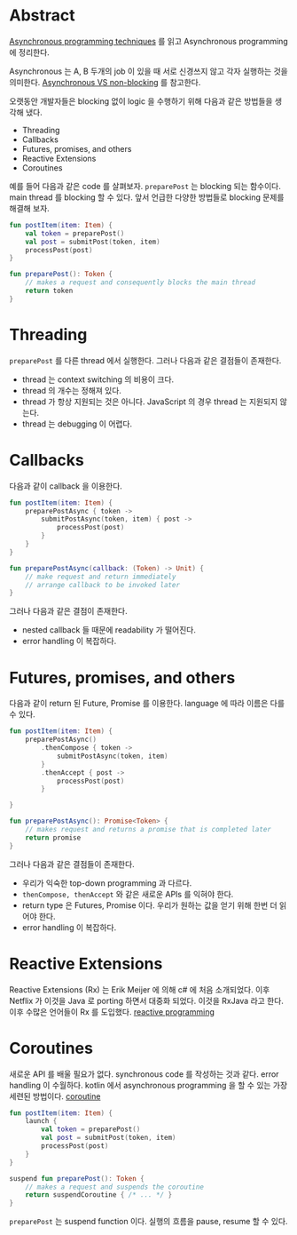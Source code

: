 # Abstract

[Asynchronous programming techniques](https://kotlinlang.org/docs/async-programming.html) 를 읽고 Asynchronous programming 에 정리한다. 

Asynchronous 는 A, B 두개의 job 이 있을 때 서로 신경쓰지 않고 각자 실행하는 것을 의미한다. [Asynchronous VS non-blocking](#asynchronous-vs-non-blocking) 를 참고한다.

오랫동안 개발자들은 blocking 없이 logic 을 수행하기 위해 다음과 같은 방법들을 생각해 냈다.

* Threading
* Callbacks
* Futures, promises, and others
* Reactive Extensions
* Coroutines

예를 들어 다음과 같은 code 를 살펴보자. `preparePost` 는 blocking 되는 함수이다. main thread 를 blocking 할 수 있다. 앞서 언급한 다양한 방법들로 blocking 문제를 해결해 보자.

```kotlin
fun postItem(item: Item) {
    val token = preparePost()
    val post = submitPost(token, item)
    processPost(post)
}

fun preparePost(): Token {
    // makes a request and consequently blocks the main thread
    return token
}
```

# Threading

`preparePost` 를 다른 thread 에서 실행한다. 그러나 다음과 같은 결점들이 존재한다.

* thread 는 context switching 의 비용이 크다.
* thread 의 개수는 정해져 있다.
* thread 가 항상 지원되는 것은 아니다. JavaScript 의 경우 thread 는 지원되지 않는다.
* thread 는 debugging 이 어렵다.

# Callbacks

다음과 같이 callback 을 이용한다.

```kotlin
fun postItem(item: Item) {
    preparePostAsync { token ->
        submitPostAsync(token, item) { post ->
            processPost(post)
        }
    }
}

fun preparePostAsync(callback: (Token) -> Unit) {
    // make request and return immediately
    // arrange callback to be invoked later
}
```

그러나 다음과 같은 결점이 존재한다.

* nested callback 들 때문에 readability 가 떨어진다.
* error handling 이 복잡하다.

# Futures, promises, and others

다음과 같이 return 된 Future, Promise 를 이용한다. language 에 따라 이름은 다를 수 있다.

```kotlin
fun postItem(item: Item) {
    preparePostAsync()
        .thenCompose { token ->
            submitPostAsync(token, item)
        }
        .thenAccept { post ->
            processPost(post)
        }

}

fun preparePostAsync(): Promise<Token> {
    // makes request and returns a promise that is completed later
    return promise
}
```

그러나 다음과 같은 결점들이 존재한다.

* 우리가 익숙한 top-down programming 과 다르다.
* `thenCompose, thenAccept` 와 같은 새로운 APIs 를 익혀야 한다.
* return type 은 Futures, Promise 이다. 우리가 원하는 값을 얻기 위해 한번 더 읽어야 한다.
* error handling 이 복잡하다.

# Reactive Extensions

Reactive Extensions (Rx) 는 Erik Meijer 에 의해 c# 에 처음 소개되었다. 이후 Netflix 가 이것을 Java 로 porting 하면서 대중화 되었다. 이것을 RxJava 라고 한다. 이후 수많은 언어들이 Rx 를 도입했다. [reactive programming](/reactiveprogramming/README.md)

# Coroutines

새로운 API 를 배울 필요가 없다. synchronous code 를 작성하는 것과 같다. error handling 이 수월하다. kotlin 에서 asynchronous programming 을 할 수 있는 가장 세련된 방법이다. [coroutine](/coroutine/README.md)

```kotlin
fun postItem(item: Item) {
    launch {
        val token = preparePost()
        val post = submitPost(token, item)
        processPost(post)
    }
}

suspend fun preparePost(): Token {
    // makes a request and suspends the coroutine
    return suspendCoroutine { /* ... */ }
}
```

`preparePost` 는 suspend function 이다. 실행의 흐름을 pause, resume 할 수 있다.

